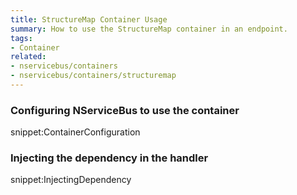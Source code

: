 ```yaml
---
title: StructureMap Container Usage
summary: How to use the StructureMap container in an endpoint.
tags:
- Container
related:
- nservicebus/containers
- nservicebus/containers/structuremap
---
```


### Configuring NServiceBus to use the container 

snippet:ContainerConfiguration

### Injecting the dependency in the handler

snippet:InjectingDependency
   

